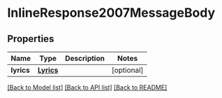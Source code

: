 # InlineResponse2007MessageBody

## Properties
Name | Type | Description | Notes
------------ | ------------- | ------------- | -------------
**lyrics** | [**Lyrics**](Lyrics.md) |  | [optional] 

[[Back to Model list]](../README.md#documentation-for-models) [[Back to API list]](../README.md#documentation-for-api-endpoints) [[Back to README]](../README.md)


